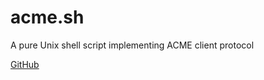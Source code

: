 # acme.sh

A pure Unix shell script implementing ACME client protocol

[GitHub](https://github.com/acmesh-official/acme.sh)
